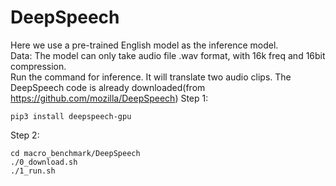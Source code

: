 # DeepSpeech

Here we use a pre-trained English model as the inference model.  
Data: The model can only take audio file .wav format, with 16k freq and 16bit compression.  
Run the command for inference. It will translate two audio clips.
The DeepSpeech code is already downloaded(from https://github.com/mozilla/DeepSpeech)
Step 1:
```
pip3 install deepspeech-gpu
```
Step 2:
```
cd macro_benchmark/DeepSpeech
./0_download.sh
./1_run.sh
```
